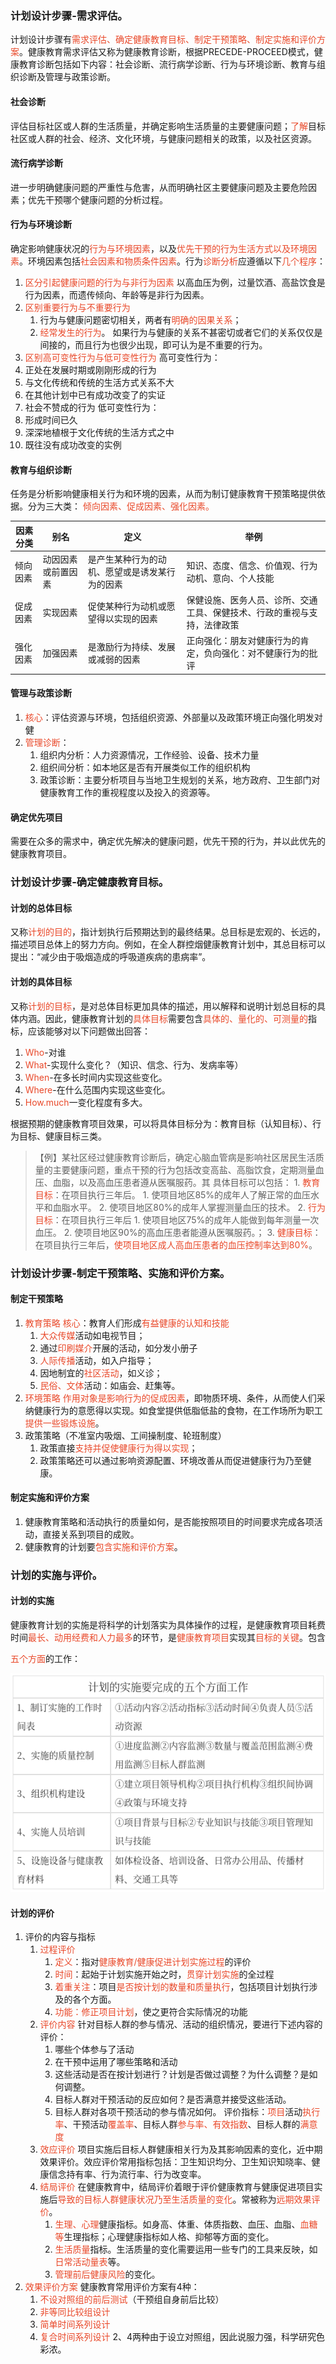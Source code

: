 ### 计划设计步骤-需求评估。

计划设计步骤有<span style="color: #e94829;">需求评估、确定健康教育目标、制定干预策略、制定实施和评价方案</span>。健康教育需求评估又称为健康教育诊断，根据PRECEDE-PROCEED模式，健康教育诊断包括如下内容：社会诊断、流行病学诊断、行为与环境诊断、教育与组织诊断及管理与政策诊断。

#### 社会诊断
评估目标社区或人群的生活质量，并确定影响生活质量的主要健康问题；<span style="color: #e94829;">了解</span>目标社区或人群的社会、经济、文化环境，与健康问题相关的政策，以及社区资源。
#### 流行病学诊断
进一步明确健康问题的严重性与危害，从而明确社区主要健康问题及主要危险因素；优先干预哪个健康问题的分析过程。

#### 行为与环境诊断
确定影响健康状况的<span style="color: #e94829;">行为与环境因素</span>，以及<span style="color: #e94829;">优先干预的行为生活方式以及环境因素</span>。环境因素包括<span style="color: #e94829;">社会因素和物质条件因素</span>。行为<span style="color: #e94829;">诊断分析</span>应遵循以下<span style="color: #e94829;">几个程序</span>：
1. <span style="color: #e94829;">区分引起健康问题的行为与非行为因素</span>
以高血压为例，过量饮酒、高盐饮食是行为因素，而遗传倾向、年龄等是非行为因素。
2. <span style="color: #e94829;">区别重要行为与不重要行为</span>
	1. 行为与健康问题密切相关，两者有<span style="color: #e94829;">明确的因果关系</span>；
	2. <span style="color: #e94829;">经常发生的行为</span>。
如果行为与健康的关系不甚密切或者它们的关系仅仅是间接的，而且行为也很少出现，即可认为是不重要的行为。
3. <span style="color: #e94829;">区别高可变性行为与低可变性行为</span>
高可变性行为：
1. 正处在发展时期或刚刚形成的行为
2. 与文化传统和传统的生活方式关系不大
3. 在其他计划中已有成功改变了的实证
4. 社会不赞成的行为
低可变性行为：
1. 形成时间已久
2. 深深地植根于文化传统的生活方式之中
3. 既往没有成功改变的实例

#### 教育与组织诊断
任务是分析影响健康相关行为和环境的因素，从而为制订健康教育干预策略提供依据。分为三大类：
<span style="color: #e94829;">倾向因素、促成因素、强化因素。</span>

|因素分类|别名|定义|举例|
|---|---|---|---|
|倾向因素|动因因素或前置因素|是产生某种行为的动机、愿望或是诱发某行为的因素|知识、态度、信念、价值观、行为动机、意向、个人技能|
|促成因素|实现因素|促使某种行为动机或愿望得以实现的因素|保健设施、医务人员、诊所、交通工具、保健技术、行政的重视与支持，法律政策|
|强化因素|加强因素|是激励行为持续、发展或减弱的因素|正向强化：朋友对健康行为的肯定，负向强化：对不健康行为的批评|

#### 管理与政策诊断
1. <span style="color: #e94829;">核心</span>：评估资源与环境，包括组织资源、外部量以及政策环境正向强化明发对健
2. <span style="color: #e94829;">管理诊断</span>：
	1. 组织内分析：人力资源情况，工作经验、设备、技术力量
	2. 组织间分析：如本地区是否有开展类似工作的组织机构
	3. 政策诊断：主要分析项目与当地卫生规划的关系，地方政府、卫生部门对健康教育工作的重视程度以及投入的资源等。
#### 确定优先项目
需要在众多的需求中，确定优先解决的健康问题，优先干预的行为，并以此优先的健康教育项目。

### 计划设计步骤-确定健康教育目标。

#### 计划的总体目标
又称<span style="color: #e94829;">计划的目的</span>，指计划执行后预期达到的最终结果。总目标是宏观的、长远的，描述项目总体上的努力方向。例如，在全人群控烟健康教育计划中，其总目标可以提出：“减少由于吸烟造成的呼吸道疾病的患病率”。

#### 计划的具体目标

又称<span style="color: #e94829;">计划的目标</span>，是对总体目标更加具体的描述，用以解释和说明计划总目标的具体内涵。因此，健康教育计划的<span style="color: #e94829;">具体目标</span>需要包含<span style="color: #e94829;">具体的、量化的、可测量的</span>指标，应该能够对以下问题做出回答：
1. <span style="color: #e94829;">Who</span>-对谁
2. <span style="color: #e94829;">What</span>-实现什么变化？（知识、信念、行为、发病率等）
3. <span style="color: #e94829;">When</span>-在多长时间内实现这些变化。
4. <span style="color: #e94829;">Where</span>-在什么范围内实现这些变化。
5. <span style="color: #e94829;">How.much</span>一变化程度有多大。

根据预期的健康教育项目效果，可以将具体目标分为：教育目标（认知目标）、行为目标、健康目标三类。

>【例】某社区经过健康教育诊断后，确定心脑血管病是影响社区居民生活质量的主要健康问题，重点干预的行为包括改变高盐、高脂饮食，定期测量血压、血脂，以及高血压患者遵从医嘱服药。其
具体目标可以包括：
	1. <span style="color: #e94829;">教育目标</span>：在项目执行三年后。
		1. 使项目地区85%的成年人了解正常的血压水平和血脂水平。
		2. 使项目地区80%的成年人掌握测量血压的技术。
	2. <span style="color: #e94829;">行为目标</span>：在项目执行三年后
		1. 使项目地区75%的成年人能做到每年测量一次血压。
		2. 使项目地区90%的高血压患者能遵从医嘱服药。；
	3. <span style="color: #e94829;">健康目标</span>：在项目执行三年后，<span style="color: #e94829;">使项目地区成人高血压患者的血压控制率达到80%</span>。
### 计划设计步骤-制定干预策略、实施和评价方案。

#### 制定干预策略
1. <span style="color: #e94829;">教育策略</span>
	<span style="color: #e94829;">核心</span>：教育人们形成<span style="color: #e94829;">有益健康的认知和技能</span>
	1. <span style="color: #e94829;">大众传媒</span>活动如电视节目；
	2. 通过<span style="color: #e94829;">印刷媒介</span>开展的活动，如分发小册子
	3. <span style="color: #e94829;">人际传播</span>活动，如入户指导；
	4. 因地制宜的<span style="color: #e94829;">社区活动</span>，如义诊；
	5. <span style="color: #e94829;">民俗、文体</span>活动：如庙会、赶集等。
2. <span style="color: #e94829;">环境策略</span>
	<span style="color: #e94829;">作用对象是影响行为的促成因素</span>，即物质环境、条件，从而使人们采纳健康行为的意愿得以实现。如食堂提供低脂低盐的食物，在工作场所为职工<span style="color: #e94829;">提供一些锻炼设施</span>。
3. 政策策略（不准室内吸烟、工间操制度、轮班制度）
	1. 政策直接<span style="color: #e94829;">支持并促使健康行为得以实现</span>；
	2. 政策策略还可以通过影响资源配置、环境改善从而促进健康行为乃至健康。

#### 制定实施和评价方案
1. 健康教育策略和活动执行的质量如何，是否能按照项目的时间要求完成各项活动，直接关系到项目的成败。
2. 健康教育的计划要<span style="color: #e94829;">包含实施和评价方案</span>。

### 计划的实施与评价。

#### 计划的实施
健康教育计划的实施是将科学的计划落实为具体操作的过程，是健康教育项目耗费时间<span style="color: #e94829;">最长、动用经费和人力最多</span>的环节，是<span style="color: #e94829;">健康教育项目</span>实现其<span style="color: #e94829;">目标的关键</span>。包含

<span style="color: #e94829;">五个方面</span>的工作：

![健康教育计划实施](../../resource/健康管理师/健康教育计划实施.png)

#### 计划的评价
1. 评价的内容与指标
	1. <span style="color: #e94829;">过程评价</span>
		1. <span style="color: #e94829;">定义</span>：指对<span style="color: #e94829;">健康教育/健康促进计划实施过程</span>的评价
		2. <span style="color: #e94829;">时间</span>：起始于计划实施开始之时，<span style="color: #e94829;">贯穿计划实施</span>的全过程
		3. <span style="color: #e94829;">着重关注</span>：项目<span style="color: #e94829;">是否按计划的数量和质量执行</span>，包括项目计划执行涉及的各个方面。
		4. <span style="color: #e94829;">功能：修正项目计划</span>，使之更符合实际情况的功能
	2. <span style="color: #e94829;">评价内容</span>
		针对目标人群的参与情况、活动的组织情况，要进行下述内容的评价：
		1. 哪些个体参与了活动
		2. 在干预中运用了哪些策略和活动
		3. 这些活动是否在按计划进行？计划是否做过调整？为什么调整？是如何调整。
		4. 目标人群对干预活动的反应如何？是否满意并接受这些活动。
		5. 目标人群对各项干预活动的参与情况如何。
		评价指标：<span style="color: #e94829;">项目</span>活动<span style="color: #e94829;">执行率</span>、干预活动<span style="color: #e94829;">覆盖率</span>、目标人群<span style="color: #e94829;">参与率、有效指数</span>、目标人群的<span style="color: #e94829;">满意度</span>
	3. <span style="color: #e94829;">效应评价</span>
		项目实施后目标人群健康相关行为及其影响因素的变化，近中期效果评价。效应评价常用指标包括：卫生知识均分、卫生知识知晓率、健康信念持有率、行为流行率、行为改变率。
	4. <span style="color: #e94829;">结局评价</span>
		在健康教育中，结局评价着眼于评价健康教育与健康促进项目实施后<span style="color: #e94829;">导致的目标人群健康状况乃至生活质量的变化</span>。常被称为<span style="color: #e94829;">远期效果评价</span>。
		1. <span style="color: #e94829;">生理、心理</span>健康指标。如身高、体重、体质指数、血压、血脂、<span style="color: #e94829;">血糖等</span>生理指标；心理健康指标如人格、抑郁等方面的变化。
		2. <span style="color: #e94829;">生活质量</span>指标。生活质量的变化需要运用一些专门的工具来反映，如<span style="color: #e94829;">日常活动量表</span>等。
		3. <span style="color: #e94829;">管理前后健康风险</span>的变化。
2. <span style="color: #e94829;">效果评价方案</span>
	健康教育常用评价方案有4种：
	1. <span style="color: #e94829;">不设对照组的前后测试</span>（干预组自身前后比较）
	2. <span style="color: #e94829;">非等同比较组设计</span>
	3. <span style="color: #e94829;">简单时间系列设计</span>
	4. <span style="color: #e94829;">复合时间系列设计</span>
	2、4两种由于设立对照组，因此说服力强，科学研究色彩浓。